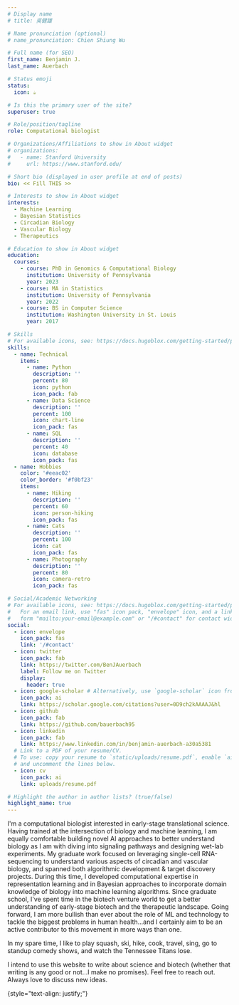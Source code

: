 ```yaml
---
# Display name
# title: 吳健雄

# Name pronunciation (optional)
# name_pronunciation: Chien Shiung Wu

# Full name (for SEO)
first_name: Benjamin J.
last_name: Auerbach

# Status emoji
status:
  icon: ☕️

# Is this the primary user of the site?
superuser: true

# Role/position/tagline
role: Computational biologist

# Organizations/Affiliations to show in About widget
# organizations:
#   - name: Stanford University
#     url: https://www.stanford.edu/

# Short bio (displayed in user profile at end of posts)
bio: << Fill THIS >>

# Interests to show in About widget
interests:
  - Machine Learning
  - Bayesian Statistics
  - Circadian Biology
  - Vascular Biology
  - Therapeutics

# Education to show in About widget
education:
  courses:
    - course: PhD in Genomics & Computational Biology
      institution: University of Pennsylvania
      year: 2023
    - course: MA in Statistics
      institution: University of Pennsylvania
      year: 2022
    - course: BS in Computer Science
      institution: Washington University in St. Louis
      year: 2017

# Skills
# For available icons, see: https://docs.hugoblox.com/getting-started/page-builder/#icons
skills:
  - name: Technical
    items:
      - name: Python
        description: ''
        percent: 80
        icon: python
        icon_pack: fab
      - name: Data Science
        description: ''
        percent: 100
        icon: chart-line
        icon_pack: fas
      - name: SQL
        description: ''
        percent: 40
        icon: database
        icon_pack: fas
  - name: Hobbies
    color: '#eeac02'
    color_border: '#f0bf23'
    items:
      - name: Hiking
        description: ''
        percent: 60
        icon: person-hiking
        icon_pack: fas
      - name: Cats
        description: ''
        percent: 100
        icon: cat
        icon_pack: fas
      - name: Photography
        description: ''
        percent: 80
        icon: camera-retro
        icon_pack: fas

# Social/Academic Networking
# For available icons, see: https://docs.hugoblox.com/getting-started/page-builder/#icons
#   For an email link, use "fas" icon pack, "envelope" icon, and a link in the
#   form "mailto:your-email@example.com" or "/#contact" for contact widget.
social:
  - icon: envelope
    icon_pack: fas
    link: '/#contact'
  - icon: twitter
    icon_pack: fab
    link: https://twitter.com/BenJAuerbach
    label: Follow me on Twitter
    display:
      header: true
  - icon: google-scholar # Alternatively, use `google-scholar` icon from `ai` icon pack
    icon_pack: ai
    link: https://scholar.google.com/citations?user=0D9ch2kAAAAJ&hl
  - icon: github
    icon_pack: fab
    link: https://github.com/bauerbach95
  - icon: linkedin
    icon_pack: fab
    link: https://www.linkedin.com/in/benjamin-auerbach-a30a5381
  # Link to a PDF of your resume/CV.
  # To use: copy your resume to `static/uploads/resume.pdf`, enable `ai` icons in `params.yaml`,
  # and uncomment the lines below.
  - icon: cv
    icon_pack: ai
    link: uploads/resume.pdf

# Highlight the author in author lists? (true/false)
highlight_name: true
---
```


I'm a computational biologist interested in early-stage translational science. Having trained at the intersection of biology and machine learning, I am equally comfortable building novel AI approaches to better understand biology as I am with diving into signaling pathways and designing wet-lab experiments. My graduate work focused on leveraging single-cell RNA-sequencing to understand various aspects of circadian and vascular biology, and spanned both algorithmic development & target discovery projects. During this time, I developed computational expertise in representation learning and in Bayesian approaches to incorporate domain knowledge of biology into machine learning algorithms. Since graduate school, I've spent time in the biotech venture world to get a better understanding of early-stage biotech and the therapeutic landscape. Going forward, I am more bullish than ever about the role of ML and technology to tackle the biggest problems in human health...and I certainly aim to be an active contributor to this movement in more ways than one. 

In my spare time, I like to play squash, ski, hike, cook, travel, sing, go to standup comedy shows, and watch the Tennessee Titans lose.

I intend to use this website to write about science and biotech (whether that writing is any good or not...I make no promises). Feel free to reach out. Always love to discuss new ideas.

{style="text-align: justify;"}
